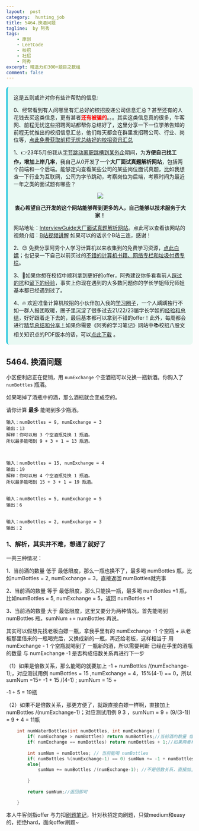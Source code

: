 ```yaml
---
layout:  post
category:  hunting_job
title: 5464.换酒问题
tagline:  by 阿秀
tags:
    - 原创
    - LeetCode
    - 校招
    - 社招
    - 阿秀
excerpt: 精选力扣300+题目之数组
comment: false
---
```




<div style="border-color: #24C6DC;
            background-color: #e9f9f3;         
            margin: 1rem 0;
        padding: .25rem 1rem;
        border-left-width: .3rem;
        border-left-style: solid;
        border-radius: .5rem;
        color: inherit;">
  <p>这是五则或许对你有些许帮助的信息:</p>
<p>0、经常看到有人问哪里有汇总好的校招投递公司信息汇总？甚至还有的人花钱去买这类信息，更有甚者<span style="font-weight:bold;color:red">还有被骗的</span>。。。其实这类信息真的很多，牛客网、前程无忧这些招聘网站都帮你总结好了，这里分享一下一位学弟告知的前程无忧推出的校招信息汇总，他们每天都会在群里发招聘公司、行业、岗位等，<a href="https://mp.weixin.qq.com/s/XVrkXg5P0Z7rWhDAWkJDWA" target="_blank">点此免费获取前程无忧总结好的校招资讯汇总</a></p>  <p>1、👉23年5月份我从<a style="text-decoration: underline" href="https://mp.weixin.qq.com/s/zKItpGwIkHKK4g2aOlL2rA" target="_blank">字节跳动离职跳槽到某外企</a>期间，为<span style="font-weight:bold">方便自己找工作，增加上岸几率</span>，我自己从0开发了一个<span style="font-weight:bold">大厂面试真题解析网站</span>，包括两个前端和一个后端。能够定向查看某些公司的某些岗位面试真题，比如我想查一下行业为互联网，公司为字节跳动，考察岗位为后端，考察时间为最近一年之类的面试题有哪些？
<div align="center">
  <a  style="text-decoration: underline" href="https://top.interviewguide.cn/" target="_blank">  <img src="http://oss.interviewguide.cn/img/202308091638172.png" style="zoom:100%;" /></a>
<p style="font-weight:bold">衷心希望自己开发的这个网站能够帮到更多的人，自己能够以技术服务于大家！</p>
</div>网站地址：<a style="text-decoration: underline" href="https://top.interviewguide.cn/" target="_blank">InterviewGuide大厂面试真题解析网站</a>。点此可以查看该网站的视频介绍：<a style="text-decoration: underline" href="https://www.bilibili.com/video/BV1f94y1C7BL" target="_blank">B站视频讲解</a>   如果可以的话求个B站三连，感谢！
  </p> 
  <p>2、😍
    免费分享阿秀个人学习计算机以来收集到的免费学习资源，<a style="text-decoration: underline" href="/notes/07-resources/01-free/01-introduce.html" target="_blank">点此白嫖</a>；也记录一下自己以前买过的<a style="text-decoration: underline" href="/notes/07-resources/02-precious.html" target="_blank">不错的计算机书籍、网络专栏和垃圾付费专栏</a>。
  </p>
  <p>3、🚀如果你想在校招中顺利拿到更好的offer，阿秀建议你多看看前人<a style="text-decoration: underline" href="https://www.yuque.com/tuobaaxiu/httmmc/npg1k81zeq4wfpyz" target="_blank">踩过的坑</a>和<a style="text-decoration: underline"  target="_blank" href="https://www.yuque.com/tuobaaxiu/httmmc/gge9ppd0mbu2d3dp">留下的经验</a>，事实上你现在遇到的大多数问题你的学长学姐师兄师姐基本都已经遇到过了。
  </p>
  <p>4、🔥 欢迎准备计算机校招的小伙伴加入我的<a  style="text-decoration: underline" href="https://www.yuque.com/tuobaaxiu/httmmc/xg0otqvc17wfx4u9" target="_blank">学习圈子</a>，一个人踽踽独行不如一群人报团取暖，圈子里沉淀了很多过去21/22/23届学长学姐的<a  style="text-decoration: underline" href="https://www.yuque.com/tuobaaxiu/httmmc/gge9ppd0mbu2d3dp" target="_blank">经验和总结</a>，好好跟着走下去的，最后基本都可以拿到不错的offer！此外，每周都会进行<a  style="text-decoration: underline" href="https://www.yuque.com/tuobaaxiu/httmmc/npg1k81zeq4wfpyz" target="_blank">精华总结和分享！</a>如果你需要《阿秀的学习笔记》网站中📚︎校招八股文相关知识点的PDF版本的话，可以<a style="text-decoration: underline" href="https://www.yuque.com/tuobaaxiu/httmmc/qs0yn66apvkzw0ps" target="_blank">点此下载</a> 。</p>   </div>




<p id="换酒问题"></p>


## 5464. 换酒问题

小区便利店正在促销，用 `numExchange` 个空酒瓶可以兑换一瓶新酒。你购入了 `numBottles` 瓶酒。

如果喝掉了酒瓶中的酒，那么酒瓶就会变成空的。

请你计算 **最多** 能喝到多少瓶酒。

```
输入：numBottles = 9, numExchange = 3
输出：13
解释：你可以用 3 个空酒瓶兑换 1 瓶酒。
所以最多能喝到 9 + 3 + 1 = 13 瓶酒。



输入：numBottles = 15, numExchange = 4
输出：19
解释：你可以用 4 个空酒瓶兑换 1 瓶酒。
所以最多能喝到 15 + 3 + 1 = 19 瓶酒。


输入：numBottles = 5, numExchange = 5
输出：6


输入：numBottles = 2, numExchange = 3
输出：2
```

### 1、解析，其实并不难，想通了就好了

一共三种情况：

1、当前酒的数量 低于 最低限度，那么一瓶也换不了，最多喝 numBottles 瓶，比如numBottles = 2, numExchange = 3，直接返回 numBottles就完事

2、当前酒的数量 等于 最低限度，那么只能换一瓶，最多喝 numBottles  +1 瓶，比如numBottles = 5, numExchange = 5，返回 numBottles +1 



3、当前酒的数量 大于 最低限度，这里又要分为两种情况，首先能喝到numBottles 瓶，sumNum  += numBottles 再说。

其实可以假想先找老板白嫖一瓶，拿我手里有的 numExchange -1 个空瓶 + 从老板那里借来的一瓶喝完后，又换成新的一瓶，再还给老板，这样相当于 用 numExchange - 1 个空瓶就喝到了 一瓶新的酒，所以需要判断 已经在手里的酒瓶的数量 与 numExchange -1 是否构成倍数关系再进行下一步

（1）如果是倍数关系，那么能喝的就要加上 -1  + numBottles /(numExchange-1);，对应测试用例 numBottles = 15 ,numExchange =  4，15%(4-1) == 0，所以  sumNum =15+ -1 + 15 /(4-1) ; sumNum = 15 + 

-1 + 5 = 19瓶

（2）如果不是倍数关系，那更方便了，就跟直接白嫖一样啊，直接加上  numBottles /(numExchange-1)；对应测试用例  9  3 ，sumNum = 9 + (9/(3-1)) = 9 + 4 = 11瓶

~~~cpp
    int numWaterBottles(int numBottles, int numExchange) {
        if( numExchange > numBottles) return numBottles;//当前酒的数量 低于 最低限度，一瓶也换不了，最多喝 numBottles 瓶
        if( numExchange == numBottles) return numBottles + 1;//如果两者相同，只能拿喝完的 空瓶 换一瓶，直接加上 1 就完事
        
        int sumNum = numBottles; // 当前能喝 numBottles
        if( numBottles %(numExchange-1) == 0) sumNum += -1 + numBottles /(numExchange-1);//其实可以假想先找老板白嫖一瓶，拿我手里有的 numExchange -1 个空瓶 + 从老板那里借来的一瓶喝完后，又换成新的一瓶，再还给老板，这样相当于 用 numExchange - 1 个空瓶就喝到了 一瓶新的酒，所以需要判断 拿到手的酒的数量 与 numExchange -1 是否是倍数关系，如果是，那么能喝的就要加上 -1，对应测试用例15  4  
        else{
            sumNum += numBottles /(numExchange-1); //不是倍数关系，直接加上就完事  对应测试用例  9  3 
            
        }
        
        return sumNum;//返回即可

    }
~~~

 本人牛客剑指offer 与力扣[刷题笔记](https://github.com/forthespada/LeetCode)，针对秋招定向刷题，只做medium和easy的，拒绝hard，面向offer刷题~ 
